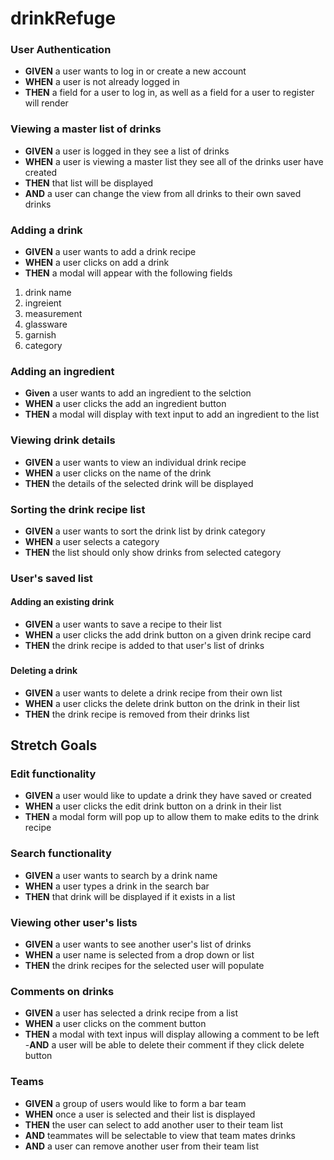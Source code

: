 # drinkRefuge
### User Authentication
- **GIVEN** a user wants to log in or create a new account
- **WHEN** a user is not already logged in
- **THEN** a field for a user to log in, as well as a field for a user to register will render

### Viewing a master list of drinks
- **GIVEN** a user is logged in they see a list of drinks
- **WHEN** a user is viewing a master list they see all of the drinks user have created
- **THEN** that list will be displayed
- **AND** a user can change the view from all drinks to their own saved drinks

### Adding a drink
- **GIVEN** a user wants to add a drink recipe
- **WHEN** a user clicks on add a drink
- **THEN** a modal will appear with the following fields
1. drink name
2. ingreient
3. measurement
4. glassware
5. garnish
6. category

### Adding an ingredient
- **Given** a user wants to add an ingredient to the selction
- **WHEN** a user clicks the add an ingredient button
- **THEN** a modal will display with text input to add an ingredient to the list


### Viewing drink details
- **GIVEN** a user wants to view an individual drink recipe
- **WHEN** a user clicks on the name of the drink
- **THEN** the details of the selected drink will be displayed

### Sorting the drink recipe list
- **GIVEN** a user wants to sort the drink list by drink category
- **WHEN** a user selects a category
- **THEN** the list should only show drinks from selected category


### User's saved list
#### Adding an existing drink
- **GIVEN** a user wants to save a recipe to their list
- **WHEN** a user clicks the add drink button on a given drink recipe card
- **THEN** the drink recipe is added to that user's list of drinks

###

#### Deleting a drink
- **GIVEN** a user wants to delete a drink recipe from their own list
- **WHEN** a user clicks the delete drink button on the drink in their list
- **THEN** the drink recipe is removed from their drinks list

## Stretch Goals

### Edit functionality
- **GIVEN** a user would like to update a drink they have saved or created
- **WHEN** a user clicks the edit drink button on a drink in their list
- **THEN** a modal form will pop up to allow them to make edits to the drink recipe

### Search functionality
- **GIVEN** a user wants to search by a drink name
- **WHEN** a user types a drink in the search bar
- **THEN** that drink will be displayed if it exists in a list

### Viewing other user's lists
- **GIVEN** a user wants to see another user's list of drinks
- **WHEN** a user name is selected from a drop down or list
- **THEN** the drink recipes for the selected user will populate

### Comments on drinks
- **GIVEN** a user has selected a drink recipe from a list
- **WHEN** a user clicks on the comment button
- **THEN** a modal with text inpus will display allowing a comment to be left
-**AND** a user will be able to delete their comment if they click delete button

### Teams
- **GIVEN** a group of users would like to form a bar team
- **WHEN** once a user is selected and their list is displayed
- **THEN** the user can select to add another user to their team list
- **AND** teammates will be selectable to view that team mates drinks
- **AND** a user can remove another user from their team list


